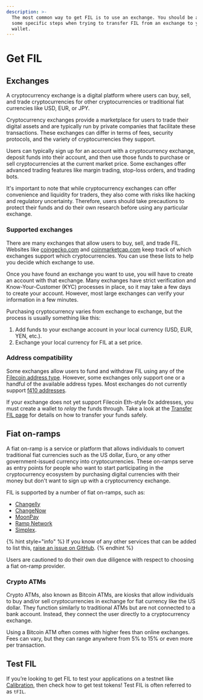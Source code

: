 ```yaml
---
description: >-
  The most common way to get FIL is to use an exchange. You should be aware of
  some specific steps when trying to transfer FIL from an exchange to your
  wallet.
---
```


# Get FIL

## Exchanges

A cryptocurrency exchange is a digital platform where users can buy, sell, and trade cryptocurrencies for other cryptocurrencies or traditional fiat currencies like USD, EUR, or JPY.

Cryptocurrency exchanges provide a marketplace for users to trade their digital assets and are typically run by private companies that facilitate these transactions. These exchanges can differ in terms of fees, security protocols, and the variety of cryptocurrencies they support.

Users can typically sign up for an account with a cryptocurrency exchange, deposit funds into their account, and then use those funds to purchase or sell cryptocurrencies at the current market price. Some exchanges offer advanced trading features like margin trading, stop-loss orders, and trading bots.

It's important to note that while cryptocurrency exchanges can offer convenience and liquidity for traders, they also come with risks like hacking and regulatory uncertainty. Therefore, users should take precautions to protect their funds and do their own research before using any particular exchange.

### Supported exchanges

There are many exchanges that allow users to buy, sell, and trade FIL. Websites like [coingecko.com](https://www.coingecko.com/) and [coinmarketcap.com](https://coinmarketcap.com/currencies/filecoin/markets/) keep track of which exchanges support which cryptocurrencies. You can use these lists to help you decide which exchange to use.

Once you have found an exchange you want to use, you will have to create an account with that exchange. Many exchanges have strict verification and Know-Your-Customer (KYC) processes in place, so it may take a few days to create your account. However, most large exchanges can verify your information in a few minutes.

Purchasing cryptocurrency varies from exchange to exchange, but the process is usually something like this:

1. Add funds to your exchange account in your local currency (USD, EUR, YEN, etc.).
2. Exchange your local currency for FIL at a set price.

### Address compatibility

Some exchanges allow users to fund and withdraw FIL using any of the [Filecoin address type](../../smart-contracts/filecoin-evm-runtime/address-types.md). However, some exchanges only support one or a handful of the available address types. Most exchanges do not currently support [f410 addresses](../the-blockchain/addresses.md).

If your exchange does not yet support Filecoin Eth-style 0x addresses, you must create a wallet to _relay_ the funds through. Take a look at the [Transfer FIL page](transfer-fil.md) for details on how to transfer your funds safely.

## Fiat on-ramps

A fiat on-ramp is a service or platform that allows individuals to convert traditional fiat currencies such as the US dollar, Euro, or any other government-issued currency into cryptocurrencies. These on-ramps serve as entry points for people who want to start participating in the cryptocurrency ecosystem by purchasing digital currencies with their money but don't want to sign up with a cryptocurrency exchange.

FIL is supported by a number of fiat on-ramps, such as:

* [Changelly](https://changelly.com/)
* [ChangeNow](https://changenow.io/)
* [MoonPay](https://www.moonpay.com/)
* [Ramp Network](https://ramp.network/)
* [Simplex](https://www.simplex.com/).

{% hint style="info" %}
If you know of any other services that can be added to list this, [raise an issue on GitHub](https://github.com/filecoin-project/filecoin-docs/issues/new).
{% endhint %}

Users are cautioned to do their own due diligence with respect to choosing a fiat on-ramp provider.

### Crypto ATMs

Crypto ATMs, also known as Bitcoin ATMs, are kiosks that allow individuals to buy and/or sell cryptocurrencies in exchange for fiat currency like the US dollar. They function similarly to traditional ATMs but are not connected to a bank account. Instead, they connect the user directly to a cryptocurrency exchange.

Using a Bitcoin ATM often comes with higher fees than online exchanges. Fees can vary, but they can range anywhere from 5% to 15% or even more per transaction.

## Test FIL

If you’re looking to get FIL to test your applications on a testnet like [Calibration](../../networks/calibration/), then check how to get test tokens! Test FIL is often referred to as `tFIL`.

